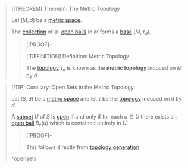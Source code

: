 >[!THEOREM] Theorem: The Metric Topology
>
>Let $(M,d)$ be a [metric space](Metric%20Space.md).
>
>The [collection](../../Set%20Theory/Collections/Collection.md) of all [open balls](Open%20Ball.md) in $M$ forms a [base](../Bases/Base%20for%20a%20Topological%20Space.md) $(M, \tau_d)$.
>
>>[!PROOF]-
>>
>>
>>
>
>>[!DEFINITION] Definition: Metric Topology
>>
>>The [topology](../Topological%20Spaces/Topology.md) $\tau_d$ is known as the **metric topology** induced on $M$ by $d$.
>>
>

>[!TIP] Corollary: Open Sets in the Metric Topology
>
>Let $(S,d)$ be a [metric space](Metric%20Space.md) and let $\tau$ be the [topology](Metric%20Topology.md) induced on it by $d$.
>
>A [subset](../../Set%20Theory/Subset.md) $U$ of $S$ is [open](../Topological%20Spaces/Open%20Subset.md) if and only if for each $u \in U$ there exists an [open ball](Open%20Ball.md) $B_\varepsilon (u)$ which is contained entirely in $U$.
>
>>[!PROOF]-
>>
>>This follows directly from [topology generation](../Bases/Topology%20Generation.md).
>>
>
>^opensets
>